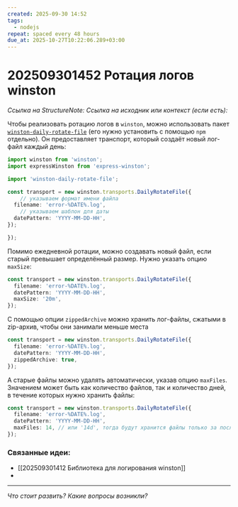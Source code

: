 ```yaml
---
created: 2025-09-30 14:52
tags:
  - nodejs
repeat: spaced every 48 hours
due_at: 2025-10-27T10:22:06.289+03:00
---
```

# 202509301452 Ротация логов winston

*Ссылка на StructureNote:*
*Ссылка на исходник или контекст (если есть):*

Чтобы реализовать ротацию логов в `winston`, можно использовать пакет [`winston-daily-rotate-file`](https://github.com/winstonjs/winston-daily-rotate-file) (его нужно установить с помощью `npm` отдельно). Он предоставляет транспорт, который создаёт новый лог-файл каждый день:

```ts
import winston from 'winston';
import expressWinston from 'express-winston';

import 'winston-daily-rotate-file';

const transport = new winston.transports.DailyRotateFile({
    // указываем формат имени файла
  filename: 'error-%DATE%.log',
    // указываем шаблон для даты
  datePattern: 'YYYY-MM-DD-HH',
});

});

```

Помимо ежедневной ротации, можно создавать новый файл, если старый превышает определённый размер. Нужно указать опцию `maxSize`:

```ts
const transport = new winston.transports.DailyRotateFile({
  filename: 'error-%DATE%.log',
  datePattern: 'YYYY-MM-DD-HH',
  maxSize: '20m',
});
```

С помощью опции `zippedArchive` можно хранить лог-файлы, сжатыми в zip-архив, чтобы они занимали меньше места

```ts
const transport = new winston.transports.DailyRotateFile({
  filename: 'error-%DATE%.log',
  datePattern: 'YYYY-MM-DD-HH',
  zippedArchive: true,
});
```

А старые файлы можно удалять автоматически, указав опцию `maxFiles`. Значением может быть как количество файлов, так и количество дней, в течение которых нужно хранить файлы:

```ts
const transport = new winston.transports.DailyRotateFile({
  filename: 'error-%DATE%.log',
  datePattern: 'YYYY-MM-DD-HH',
  maxFiles: 14, // или '14d', тогда будут хранится файлы только за последние 14 дней
});
```

### Связанные идеи:

* [[202509301412 Библиотека для логирования winston]]
* 

---

*Что стоит развить? Какие вопросы возникли?*
